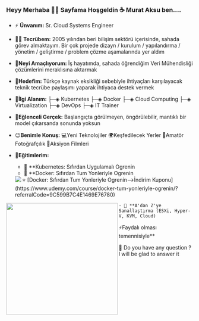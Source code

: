 ### Heyy Merhaba 👋👋 Sayfama Hoşgeldin ☕ Murat Aksu ben....

- ⚡ **Ünvanım:** Sr. Cloud Systems Engineer
- 👨‍💻 **Tecrübem:**  2005 yılından beri bilişim sektörü içerisinde, sahada görev almaktayım. Bir çok projede dizayn / kurulum / yapılandırma / yönetim / geliştirme / problem çözme aşamalarında yer aldım
- 🎉**Neyi Amaçlıyorum:** İş hayatımda, sahada öğrendiğim Veri Mühendisliği çözümlerini meraklısına aktarmak
- 🔔**Hedefim:** Türkçe kaynak eksikliği sebebiyle ihtiyaçları karşılayacak teknik tecrübe paylaşımı yaparak ihtiyaca destek vermek 
- 🎯**İlgi Alanım:** ├─◈ Kubernetes ├─◈ Docker ├─◈ Cloud Computing ├─◈ Virtualization ├─◈ DevOps ├─◈ IT Trainer
- 💊**Eğlenceli Gerçek:** Başlangıçta görülmeyen, öngörülebilir, mantıklı bir model çıkarsanda sonunda yoksun
- 😉**Benimle Konuş:** 💻Yeni Teknolojiler 🌍Keşfedilecek Yerler  📸Amatör Fotoğrafçılık  🎥Aksiyon Filmleri
- 📣**Eğitimlerim:**    

    - 🌱 **Kubernetes: Sıfırdan Uygulamalı Ogrenin
    - 🌱 **Docker: Sıfırdan Tum Yonleriyle Ogrenin
    <img align="left" src="http://murataksu.net/wp-content/assets/images/about/logos1.png">
    ⭐ [Docker: Sıfırdan Tum Yonleriyle Ogrenin-->İndirim Kuponu]
    (https://www.udemy.com/course/docker-tum-yonleriyle-ogrenin/?referralCode=9C599B7C4E1469E76780)
    
<img align="left" width="300" height="300" src="https://upload.wikimedia.org/wikipedia/commons/0/00/Kubernetes_%28container_engine%29.png">
    
    - 🌱 **A'dan Z'ye Sanallaştırma (ESXi, Hyper-V, KVM, Cloud)
    
⚡Faydalı olması temennisiyle**

💬 Do you have any question ? l will be glad to answer it <p>


<!--
**murataksunet/murataksunet** is a ✨ _special_ ✨ repository because its `README.md` (this file) appears on your GitHub profile.
murataksunet/README.md
 🔭 I’m currently working on ...
- 🌱 I’m currently learning ...
- 👯 I’m looking to collaborate on ...
- 🤔 I’m looking for help with ...
- 💬 Ask me about ...
- 📫 How to reach me: ...
- 😄 Pronouns: ...
- ⚡ Fun fact: ...
-->
